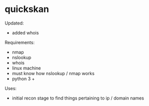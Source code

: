 # quickskan

Updated:
- added whois

Requirements:
- nmap
- nslookup
- whois
- linux machine <security based os>
- must know how nslookup / nmap works
- python 3 +

Uses:
- initial recon stage to find things pertaining to ip / domain names





